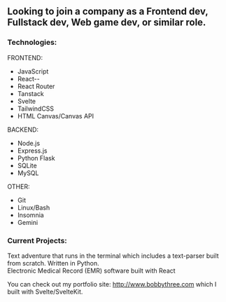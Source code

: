 ## Looking to join a company as a Frontend dev, Fullstack dev, Web game dev, or similar role.

### Technologies:  
FRONTEND:  
- JavaScript  
- React--
- React Router  
- Tanstack  
- Svelte  
- TailwindCSS  
- HTML Canvas/Canvas API  
  
BACKEND:  
- Node.js  
- Express.js  
- Python Flask  
- SQLite  
- MySQL  
  
OTHER:  
- Git  
- Linux/Bash  
- Insomnia  
- Gemini
  
### Current Projects:  
Text adventure that runs in the terminal which includes a text-parser built from scratch. Written in Python.  
Electronic Medical Record (EMR) software built with React  

You can check out my portfolio site: http://www.bobbythree.com which I built with Svelte/SvelteKit.


